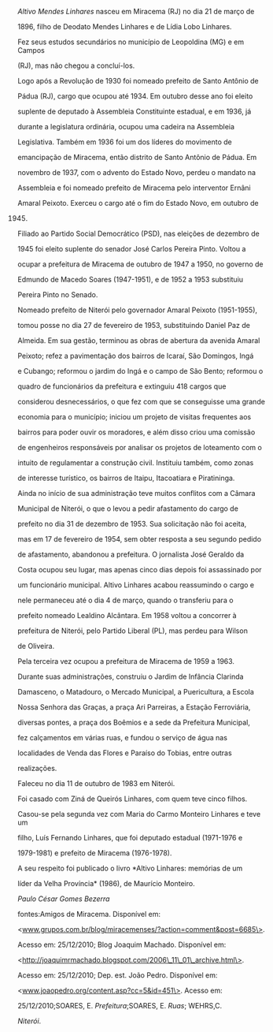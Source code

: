 

*Altivo Mendes Linhares* nasceu em Miracema (RJ) no dia 21 de março de

1896, filho de Deodato Mendes Linhares e de Lídia Lobo Linhares.



Fez seus estudos secundários no município de Leopoldina (MG) e em Campos

(RJ), mas não chegou a concluí-los.



Logo após a Revolução de 1930 foi nomeado prefeito de Santo Antônio de

Pádua (RJ), cargo que ocupou até 1934. Em outubro desse ano foi eleito

suplente de deputado à Assembleia Constituinte estadual, e em 1936, já

durante a legislatura ordinária, ocupou uma cadeira na Assembleia

Legislativa. Também em 1936 foi um dos líderes do movimento de

emancipação de Miracema, então distrito de Santo Antônio de Pádua. Em

novembro de 1937, com o advento do Estado Novo, perdeu o mandato na

Assembleia e foi nomeado prefeito de Miracema pelo interventor Ernâni

Amaral Peixoto. Exerceu o cargo até o fim do Estado Novo, em outubro de

1945.



Filiado ao Partido Social Democrático (PSD), nas eleições de dezembro de

1945 foi eleito suplente do senador José Carlos Pereira Pinto. Voltou a

ocupar a prefeitura de Miracema de outubro de 1947 a 1950, no governo de

Edmundo de Macedo Soares (1947-1951), e de 1952 a 1953 substituiu

Pereira Pinto no Senado.



Nomeado prefeito de Niterói pelo governador Amaral Peixoto (1951-1955),

tomou posse no dia 27 de fevereiro de 1953, substituindo Daniel Paz de

Almeida. Em sua gestão, terminou as obras de abertura da avenida Amaral

Peixoto; refez a pavimentação dos bairros de Icaraí, São Domingos, Ingá

e Cubango; reformou o jardim do Ingá e o campo de São Bento; reformou o

quadro de funcionários da prefeitura e extinguiu 418 cargos que

considerou desnecessários, o que fez com que se conseguisse uma grande

economia para o município; iniciou um projeto de visitas frequentes aos

bairros para poder ouvir os moradores, e além disso criou uma comissão

de engenheiros responsáveis por analisar os projetos de loteamento com o

intuito de regulamentar a construção civil. Instituiu também, como zonas

de interesse turístico, os bairros de Itaipu, Itacoatiara e Piratininga.



Ainda no início de sua administração teve muitos conflitos com a Câmara

Municipal de Niterói, o que o levou a pedir afastamento do cargo de

prefeito no dia 31 de dezembro de 1953. Sua solicitação não foi aceita,

mas em 17 de fevereiro de 1954, sem obter resposta a seu segundo pedido

de afastamento, abandonou a prefeitura. O jornalista José Geraldo da

Costa ocupou seu lugar, mas apenas cinco dias depois foi assassinado por

um funcionário municipal. Altivo Linhares acabou reassumindo o cargo e

nele permaneceu até o dia 4 de março, quando o transferiu para o

prefeito nomeado Lealdino Alcântara. Em 1958 voltou a concorrer à

prefeitura de Niterói, pelo Partido Liberal (PL), mas perdeu para Wilson

de Oliveira.



Pela terceira vez ocupou a prefeitura de Miracema de 1959 a 1963.

Durante suas administrações, construiu o Jardim de Infância Clarinda

Damasceno, o Matadouro, o Mercado Municipal, a Puericultura, a Escola

Nossa Senhora das Graças, a praça Ari Parreiras, a Estação Ferroviária,

diversas pontes, a praça dos Boêmios e a sede da Prefeitura Municipal,

fez calçamentos em várias ruas, e fundou o serviço de água nas

localidades de Venda das Flores e Paraíso do Tobias, entre outras

realizações.



Faleceu no dia 11 de outubro de 1983 em Niterói.



Foi casado com Ziná de Queirós Linhares, com quem teve cinco filhos.

Casou-se pela segunda vez com Maria do Carmo Monteiro Linhares e teve um

filho, Luís Fernando Linhares, que foi deputado estadual (1971-1976 e

1979-1981) e prefeito de Miracema (1976-1978).



A seu respeito foi publicado o livro *Altivo Linhares: memórias de um

líder da Velha Província* (1986), de Maurício Monteiro.



*Paulo César Gomes Bezerra*



fontes:Amigos de Miracema. Disponível em:

\<www.grupos.com.br/blog/miracemenses/?action=comment&post=6685\>.

Acesso em: 25/12/2010; Blog Joaquim Machado. Disponível em:

\<http://joaquimrmachado.blogspot.com/2006\_11\_01\_archive.html\>.

Acesso em: 25/12/2010; Dep. est. João Pedro. Disponível em:

\<www.joaopedro.org/content.asp?cc=5&id=451\>. Acesso em:

25/12/2010;SOARES, E. *Prefeitura*;SOARES, E. *Ruas*; WEHRS,C.

*Niterói*.

